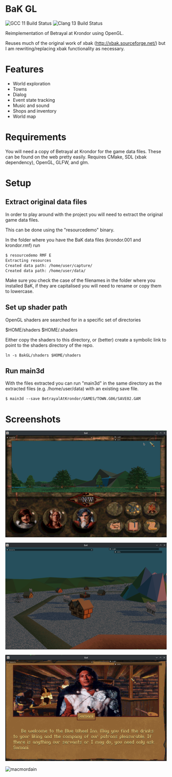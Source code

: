 # BaK GL

![GCC 11 Build Status](https://github.com/xavieran/BaKGL/actions/workflows/gcc.yml/badge.svg)
![Clang 13 Build Status](https://github.com/xavieran/BaKGL/actions/workflows/clang.yml/badge.svg)

Reimplementation of Betrayal at Krondor using OpenGL.

Reuses much of the original work of xbak (http://xbak.sourceforge.net/) but I am rewriting/replacing xbak functionality as necessary.

# Features
* World exploration
* Towns
* Dialog
* Event state tracking
* Music and sound
* Shops and inventory
* World map

# Requirements
You will need a copy of Betrayal at Krondor for the game data files. These can be found on the web pretty easily.
Requires CMake, SDL (xbak dependency), OpenGL, GLFW, and glm.

# Setup
## Extract original data files
In order to play around with the project you will need to extract the original game data files.

This can be done using the "resourcedemo" binary.

In the folder where you have the BaK data files (krondor.001 and krondor.rmf) run

```
$ resourcedemo RMF E
Extracting resources
Created data path: /home/user/capture/
Created data path: /home/user/data/
```

Make sure you check the case of the filenames in the folder where you installed BaK, if they are capitalised you will need to rename or copy them to lowercase.

## Set up shader path
OpenGL shaders are searched for in a specific set of directories

$HOME/shaders
$HOME/.shaders

Either copy the shaders to this directory, or (better) create a symbolic link to point to the shaders directory of the repo.
```
ln -s BakGL/shaders $HOME/shaders
```

## Run main3d
With the files extracted you can run "main3d" in the same directory as the extracted files (e.g. /home/user/data) with an existing save file.
```
$ main3d --save BetrayalAtKrondor/GAMES/TOWN.G06/SAVE02.GAM
```

# Screenshots
![waterfall_ui](screenshots/waterfall_ui.png?raw=true "Waterfall near Tyr-Sog with UI")

![northlands](screenshots/northlands.png?raw=true "Town in Northlands")

![sumani](screenshots/sumani.png?raw=true "Lamut Inn")

![macmordain](screenshots/macmordain.png?raw=true "Mac Mordain Cadall")
